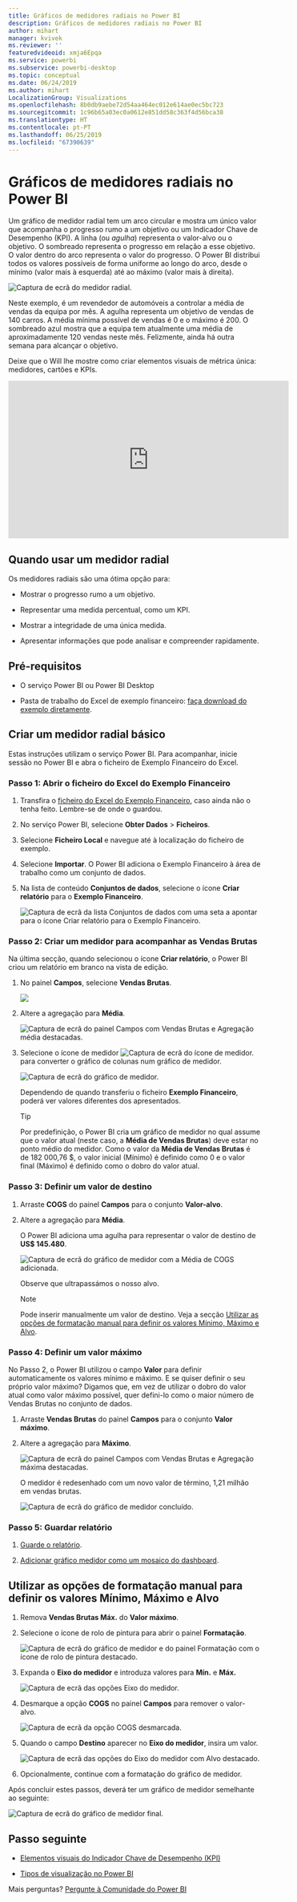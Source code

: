 ```yaml
---
title: Gráficos de medidores radiais no Power BI
description: Gráficos de medidores radiais no Power BI
author: mihart
manager: kvivek
ms.reviewer: ''
featuredvideoid: xmja6Epqa
ms.service: powerbi
ms.subservice: powerbi-desktop
ms.topic: conceptual
ms.date: 06/24/2019
ms.author: mihart
LocalizationGroup: Visualizations
ms.openlocfilehash: 8b0db9aebe72d54aa464ec012e614ae0ec5bc723
ms.sourcegitcommit: 1c96b65a03ec0a0612e851dd58c363f4d56bca38
ms.translationtype: HT
ms.contentlocale: pt-PT
ms.lasthandoff: 06/25/2019
ms.locfileid: "67390639"
---
```

# <a name="radial-gauge-charts-in-power-bi"></a>Gráficos de medidores radiais no Power BI

Um gráfico de medidor radial tem um arco circular e mostra um único valor que acompanha o progresso rumo a um objetivo ou um Indicador Chave de Desempenho (KPI). A linha (ou *agulha*) representa o valor-alvo ou o objetivo. O sombreado representa o progresso em relação a esse objetivo. O valor dentro do arco representa o valor do progresso. O Power BI distribui todos os valores possíveis de forma uniforme ao longo do arco, desde o mínimo (valor mais à esquerda) até ao máximo (valor mais à direita).

![Captura de ecrã do medidor radial.](media/power-bi-visualization-radial-gauge-charts/gauge_m.png)

Neste exemplo, é um revendedor de automóveis a controlar a média de vendas da equipa por mês. A agulha representa um objetivo de vendas de 140 carros. A média mínima possível de vendas é 0 e o máximo é 200.  O sombreado azul mostra que a equipa tem atualmente uma média de aproximadamente 120 vendas neste mês. Felizmente, ainda há outra semana para alcançar o objetivo.

Deixe que o Will lhe mostre como criar elementos visuais de métrica única: medidores, cartões e KPIs.

<iframe width="560" height="315" src="https://www.youtube.com/embed/xmja6EpqaO0?list=PL1N57mwBHtN0JFoKSR0n-tBkUJHeMP2cP" frameborder="0" allowfullscreen></iframe>

## <a name="when-to-use-a-radial-gauge"></a>Quando usar um medidor radial

Os medidores radiais são uma ótima opção para:

* Mostrar o progresso rumo a um objetivo.

* Representar uma medida percentual, como um KPI.

* Mostrar a integridade de uma única medida.

* Apresentar informações que pode analisar e compreender rapidamente.

## <a name="prerequisites"></a>Pré-requisitos

* O serviço Power BI ou Power BI Desktop

* Pasta de trabalho do Excel de exemplo financeiro: [faça download do exemplo diretamente](http://go.microsoft.com/fwlink/?LinkID=521962).

## <a name="create-a-basic-radial-gauge"></a>Criar um medidor radial básico

Estas instruções utilizam o serviço Power BI. Para acompanhar, inicie sessão no Power BI e abra o ficheiro de Exemplo Financeiro do Excel.

### <a name="step-1-open-the-financial-sample-excel-file"></a>Passo 1: Abrir o ficheiro do Excel do Exemplo Financeiro

1. Transfira o [ficheiro do Excel do Exemplo Financeiro](../sample-financial-download.md), caso ainda não o tenha feito. Lembre-se de onde o guardou.

1. No serviço Power BI, selecione **Obter Dados** > **Ficheiros**.

1. Selecione **Ficheiro Local** e navegue até à localização do ficheiro de exemplo.

1. Selecione **Importar**. O Power BI adiciona o Exemplo Financeiro à área de trabalho como um conjunto de dados.

1. Na lista de conteúdo **Conjuntos de dados**, selecione o ícone **Criar relatório** para o **Exemplo Financeiro**.

    ![Captura de ecrã da lista Conjuntos de dados com uma seta a apontar para o ícone Criar relatório para o Exemplo Financeiro.](media/power-bi-visualization-radial-gauge-charts/power-bi-dataset.png)

### <a name="step-2-create-a-gauge-to-track-gross-sales"></a>Passo 2: Criar um medidor para acompanhar as Vendas Brutas

Na última secção, quando selecionou o ícone **Criar relatório**, o Power BI criou um relatório em branco na vista de edição.

1. No painel **Campos**, selecione **Vendas Brutas**.

   ![](media/power-bi-visualization-radial-gauge-charts/grosssalesvalue_new.png)

1. Altere a agregação para **Média**.

   ![Captura de ecrã do painel Campos com Vendas Brutas e Agregação média destacadas.](media/power-bi-visualization-radial-gauge-charts/changetoaverage_new.png)

1. Selecione o ícone de medidor ![Captura de ecrã do ícone de medidor.](media/power-bi-visualization-radial-gauge-charts/gaugeicon_new.png) para converter o gráfico de colunas num gráfico de medidor.

    ![Captura de ecrã do gráfico de medidor.](media/power-bi-visualization-radial-gauge-charts/gauge_no_target.png)

    Dependendo de quando transferiu o ficheiro **Exemplo Financeiro**, poderá ver valores diferentes dos apresentados.

    > [!TIP]
    > Por predefinição, o Power BI cria um gráfico de medidor no qual assume que o valor atual (neste caso, a **Média de Vendas Brutas**) deve estar no ponto médio do medidor. Como o valor da **Média de Vendas Brutas** é de 182 000,76 $, o valor inicial (Mínimo) é definido como 0 e o valor final (Máximo) é definido como o dobro do valor atual.

### <a name="step-3-set-a-target-value"></a>Passo 3: Definir um valor de destino

1. Arraste **COGS** do painel **Campos** para o conjunto **Valor-alvo**.

1. Altere a agregação para **Média**.

   O Power BI adiciona uma agulha para representar o valor de destino de **US$ 145.480**.

   ![Captura de ecrã do gráfico de medidor com a Média de COGS adicionada.](media/power-bi-visualization-radial-gauge-charts/gaugeinprogress_new.png)

    Observe que ultrapassámos o nosso alvo.

   > [!NOTE]
   > Pode inserir manualmente um valor de destino. Veja a secção [Utilizar as opções de formatação manual para definir os valores Mínimo, Máximo e Alvo](#use-manual-format-options-to-set-minimum-maximum-and-target-values).

### <a name="step-4-set-a-maximum-value"></a>Passo 4: Definir um valor máximo

No Passo 2, o Power BI utilizou o campo **Valor** para definir automaticamente os valores mínimo e máximo. E se quiser definir o seu próprio valor máximo? Digamos que, em vez de utilizar o dobro do valor atual como valor máximo possível, quer defini-lo como o maior número de Vendas Brutas no conjunto de dados.

1. Arraste **Vendas Brutas** do painel **Campos** para o conjunto **Valor máximo**.

1. Altere a agregação para **Máximo**.

   ![Captura de ecrã do painel Campos com Vendas Brutas e Agregação máxima destacadas.](media/power-bi-visualization-radial-gauge-charts/setmaximum_new.png)

   O medidor é redesenhado com um novo valor de término, 1,21 milhão em vendas brutas.

   ![Captura de ecrã do gráfico de medidor concluído.](media/power-bi-visualization-radial-gauge-charts/power-bi-final-gauge.png)

### <a name="step-5-save-your-report"></a>Passo 5: Guardar relatório

1. [Guarde o relatório](../service-report-save.md).

1. [Adicionar gráfico medidor como um mosaico do dashboard](../service-dashboard-pin-tile-from-report.md). 

## <a name="use-manual-format-options-to-set-minimum-maximum-and-target-values"></a>Utilizar as opções de formatação manual para definir os valores Mínimo, Máximo e Alvo

1. Remova **Vendas Brutas Máx.** do **Valor máximo**.

1. Selecione o ícone de rolo de pintura para abrir o painel **Formatação**.

   ![Captura de ecrã do gráfico de medidor e do painel Formatação com o ícone de rolo de pintura destacado.](media/power-bi-visualization-radial-gauge-charts/power-bi-roller.png)

1. Expanda o **Eixo do medidor** e introduza valores para **Mín.** e **Máx.**

    ![Captura de ecrã das opções Eixo do medidor.](media/power-bi-visualization-radial-gauge-charts/power-bi-gauge-axis.png)

1. Desmarque a opção **COGS** no painel **Campos** para remover o valor-alvo.

    ![Captura de ecrã da opção COGS desmarcada.](media/power-bi-visualization-radial-gauge-charts/pbi_remove_target.png)

1. Quando o campo **Destino** aparecer no **Eixo do medidor**, insira um valor.

     ![Captura de ecrã das opções do Eixo do medidor com Alvo destacado.](media/power-bi-visualization-radial-gauge-charts/power-bi-gauge-target.png)

1. Opcionalmente, continue com a formatação do gráfico de medidor.

Após concluir estes passos, deverá ter um gráfico de medidor semelhante ao seguinte:

![Captura de ecrã do gráfico de medidor final.](media/power-bi-visualization-radial-gauge-charts/power-bi-final.png)

## <a name="next-step"></a>Passo seguinte

* [Elementos visuais do Indicador Chave de Desempenho (KPI)](power-bi-visualization-kpi.md)

* [Tipos de visualização no Power BI](power-bi-visualization-types-for-reports-and-q-and-a.md)

Mais perguntas? [Pergunte à Comunidade do Power BI](http://community.powerbi.com/)